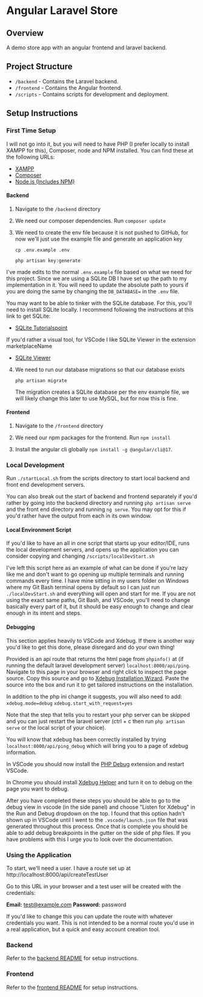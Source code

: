 # Angular Laravel Store

## Overview
A demo store app with an angular frontend and laravel backend.

## Project Structure
- `/backend` - Contains the Laravel backend.
- `/frontend` - Contains the Angular frontend.
- `/scripts` - Contains scripts for development and deployment.

## Setup Instructions
### First Time Setup
I will not go into it, but you will need to have PHP (I prefer locally to install XAMPP for this), Composer, node and NPM installed. You can find  these at the following URLs:
- [XAMPP](https://www.apachefriends.org/)
- [Composer](https://getcomposer.org/)
- [Node.js (Includes NPM)](https://nodejs.org/en)

#### Backend
1. Navigate to the `/backend` directory

2. We need our composer dependencies. Run `composer update`

3. We need to create the env file because it is not pushed to GitHub, for now we'll just use the example file and generate an application key

	  `cp .env.example .env`

	  `php artisan key:generate`

I've made edits to the normal `.env.example` file based on what we need for this project. Since we are using a SQLite DB I have set up the path to my implementation in it. You will need to update the absolute path to yours if you are doing the same by changing the `DB_DATABASE=` in the `.env` file.

You may want to be able to tinker with the SQLite database. For this, you'll need to install SQLite locally. I recommend following the instructions at this link to get SQLite:

- [SQLite Tutorialspoint](https://www.tutorialspoint.com/sqlite/sqlite_installation.htm)

If you'd rather a visual tool, for VSCode I like SQLite Viewer in the extension marketplaceName

- [SQLite Viewer](https://marketplace.visualstudio.com/items?itemName=qwtel.sqlite-viewer)

4. We need to run our database migrations so that our database exists
  
    `php artisan migrate`

    The migration creates a SQLite database per the env example file, we will likely change this later to use MySQL, but for now this is fine.

#### Frontend
1. Navigate to the `/frontend` directory

2. We need our npm packages for the frontend. Run `npm install`

3. Install the angular cli globally `npm install -g @angular/cli@17`.



### Local Development
Run `./startLocal.sh` from the scripts directory to start local backend and front end development servers.

You can also break out the start of backend and frontend separately if you'd rather by going into the backend directory and running `php artisan serve` and the front end directory and running `ng serve`. You may opt for this if you'd rather have the output from each in its own window.

#### Local Environment Script

If you'd like to have an all in one script that starts up your editor/IDE, runs the local development servers, and opens up the application you can consider copying and changing `/scripts/localDevStart.sh`

I've left this script here as an example of what can be done if you're lazy like me and don't want to go opening up multiple terminals and running commands every time. I have mine sitting in my users folder on Windows where my Git Bash terminal opens by default so I can just run `./localDevStart.sh` and everything will open and start for me. If you are not using the exact same paths, Git Bash, and VSCode, you'll need to change basically every part of it, but it should be easy enough to change and clear enough in its intent and steps.

#### Debugging

This section applies heavily to VSCode and Xdebug. If there is another way you'd like to get this done, please disregard and do your own thing!

Provided is an api route that returns the html page from `phpinfo()` at (if running the default laravel development server) `localhost:8000/api/ping`. Navigate to this page in your browser and right click to inspect the page source. Copy this source and go to [Xdebug Installation Wizard](https://xdebug.org/wizard). Paste the source into the box and run it to get tailored instructions on the installation.

In addition to the php ini change it suggests, you will also need to add:
`xdebug.mode=debug`
`xdebug.start_with_request=yes`

Note that the step that tells you to restart your php server can be skipped and you can just restart the laravel server (ctrl + c then run `php artisan serve` or the local script of your choice).

You will know that xdebug has been correctly installed by trying `localhost:8000/api/ping_debug` which will bring you to a page of xdebug information.

In VSCode you should now install the [PHP Debug](https://marketplace.visualstudio.com/items?itemName=xdebug.php-debug) extension and restart VSCode.

In Chrome you should install [Xdebug Helper](https://chromewebstore.google.com/detail/xdebug-helper/eadndfjplgieldjbigjakmdgkmoaaaoc) and turn it on to debug on the page you want to debug.

After you have completed these steps you should be able to go to the debug view in vscode (in the side panel) and choose "Listen for Xdebug" in the Run and Debug dropdown on the top. I found that this option hadn't shown up in VSCode until I went to the `.vscode/launch.json` file that was generated throughout this process. Once that is complete you should be able to add debug breakpoints in the gutter on the side of php files. If you have problems with this I urge you to look over the documentation.

### Using the Application
To start, we'll need a user. I have a route set up at http://localhost:8000/api/createTestUser

Go to this URL in your browser and a test user will be created with the credentials:

**Email:** test@example.com
**Password:** password

If you'd like to change this you can update the route with whatever credentials you want. This is not intended to be a normal route you'd use in a real application, but a quick and easy account creation tool.

### Backend
Refer to the [backend README](backend/README.md) for setup instructions.

### Frontend
Refer to the [frontend README](frontend/README.md) for setup instructions.